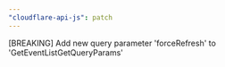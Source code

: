 ```yaml
---
"cloudflare-api-js": patch
---
```


[BREAKING] Add new query parameter 'forceRefresh' to 'GetEventListGetQueryParams'